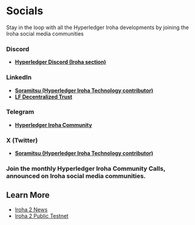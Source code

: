 # Socials

Stay in the loop with all the Hyperledger Iroha developments by joining the Iroha social media communities 

### Discord
- **[Hyperledger Discord (Iroha section)](https://discord.gg/hyperledger)**

### LinkedIn
- **[Soramitsu (Hyperledger Iroha Technology contributor)](https://www.linkedin.com/company/soramitsu/)**
- **[LF Decentralized Trust](https://www.linkedin.com/company/lfdecentralizedtrust/)** 

### Telegram
- **[Hyperledger Iroha Community](https://t.me/hyperledgeriroha)**

### X (Twitter)
- **[Soramitsu (Hyperledger Iroha Technology contributor)](https://x.com/soramitsu_co)**

### Join the monthly Hyperledger Iroha Community Calls, announced on Iroha social media communities.

## Learn More
- [Iroha 2 News](/news/index.md)
- [Iroha 2 Public Testnet](https://wiki.sora.org/running-a-sora-testnet-node.html)
